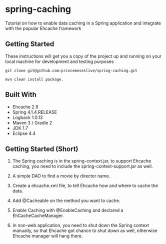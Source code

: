 # spring-caching
Tutorial on how to enable data caching in a Spring application and integrate with the popular Ehcache framework

## Getting Started
These instructions will get you a copy of the project up and running on your local machine for development and testing purposes

``` 
git clone git@github.com:princemoseslive/spring-caching.git

mvn clean install package.

```

## Built With

* Ehcache 2.9
* Spring 4.1.4.RELEASE
* Logback 1.0.13
* Maven 3 / Gradle 2
* JDK 1.7
* Eclipse 4.4

## Getting Started (Short)
1. The Spring caching is in the spring-context.jar, to support Ehcache caching, you need to include the spring-context-support.jar as well.

2. A simple DAO to find a movie by director name.

3. Create a ehcache.xml file, to tell Ehcache how and where to cache the data.

4. Add @Cacheable on the method you want to cache.

5. Enable Caching with @EnableCaching and declared a EhCacheCacheManager.

6. In non-web application, you need to shut down the Spring context manually, so that Ehcache got chance to shut down as well, otherwise Ehcache manager will hang there.

